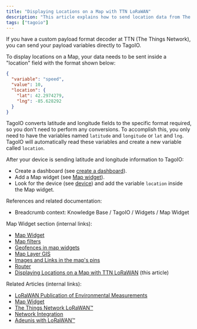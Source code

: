 ```yaml
---
title: "Displaying Locations on a Map with TTN LoRaWAN"
description: "This article explains how to send location data from The Things Network (TTN) to TagoIO so that device locations are displayed on a Map widget, including the required JSON payload format and the steps to add the 'location' variable to a dashboard map."
tags: ["tagoio"]
---
```

If you have a custom payload format decoder at TTN (The Things Network), you can send your payload variables directly to TagoIO.

To display locations on a Map, your data needs to be sent inside a "location" field with the format shown below:

```json
{
  "variable": "speed",
  "value": 10,
  "location": {
    "lat": 42.2974279,
    "lng": -85.628292
  }
}
```

TagoIO converts latitude and longitude fields to the specific format required, so you don't need to perform any conversions. To accomplish this, you only need to have the variables named `latitude` and `longitude` or `lat` and `lng`. TagoIO will automatically read these variables and create a new variable called `location`.

After your device is sending latitude and longitude information to TagoIO:

- Create a dashboard (see [create a dashboard](../dashboards/index)).
- Add a Map widget (see [Map widget](../widgets/map-widget)).
- Look for the device (see [device](../devices/index)) and add the variable `location` inside the Map widget.

References and related documentation:

- Breadcrumb context: Knowledge Base / TagoIO / Widgets / Map Widget

Map Widget section (internal links):
- [Map Widget](../widgets/map-widget)
- [Map filters](../map-filters)
- [Geofences in map widgets](../widgets/geofences-in-map-widgets)
- [Map Layer GIS](../map-layer-gis)
- [Images and Links in the map's pins](../images-and-links-in-the-maps-pins)
- [Router](../router)
- [Displaying Locations on a Map with TTN LoRaWAN](#) (this article)

Related Articles (internal links):
- [LoRaWAN Publication of Environmental Measurements](../tutorials/lorawan-publication-of-environmental-measurements-with-a-lora-e5-module)
- [Map Widget](../widgets/map-widget)
- [The Things Network LoRaWAN™](../tutorials/the-things-network-lorawan)
- [Network Integration](../integrations/index)
- [Adeunis with LoRaWAN™](../tutorials/adeunis-with-lorawan)